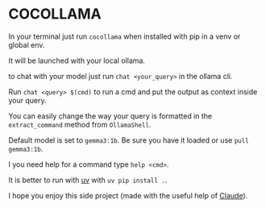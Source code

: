 # COCOLLAMA

In your terminal just run `cocollama` when installed with pip in a venv or global env. 

It will be launched with your local ollama. 

to chat with your model just run `chat <your_query>` in the ollama cli. 

 Run `chat <query> $(cmd)` to run a cmd and put the output as context inside your query.

You can easily change the way your query is formatted in the `extract_command` method from `OllamaShell`.

Default model is set to `gemma3:1b`. Be sure you have it loaded or use `pull gemma3:1b`. 

I you need help for a command type `help <cmd>`. 

It is better to run with [uv](https://docs.astral.sh/uv/) with `uv pip install .`. 

I hope you enjoy this side project (made with the useful help of [Claude](https://claude.ai)).